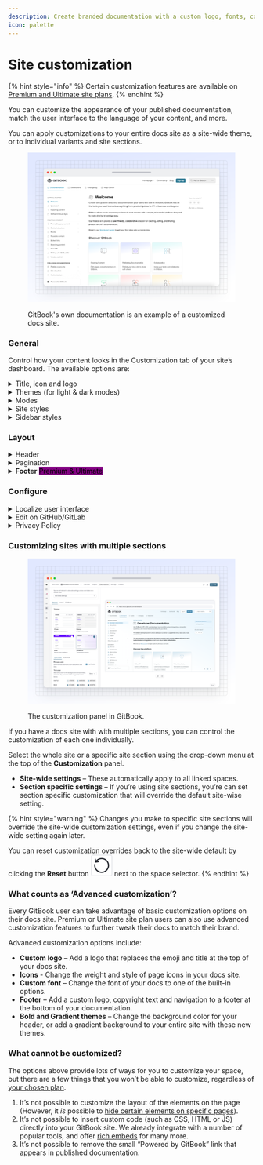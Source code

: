```yaml
---
description: Create branded documentation with a custom logo, fonts, colors, links and more
icon: palette
---
```


# Site customization

{% hint style="info" %}
Certain customization features are available on [Premium and Ultimate site plans](https://www.gitbook.com/pricing).
{% endhint %}

You can customize the appearance of your published documentation, match the user interface to the language of your content, and more.

You can apply customizations to your entire docs site as a site-wide theme, or to individual variants and site sections.

<figure><img src="../.gitbook/assets/10_01_25_customized_site.svg" alt=""><figcaption><p>GitBook's own documentation is an example of a customized docs site.</p></figcaption></figure>

### General

Control how your content looks in the Customization tab of your site’s dashboard. The available options are:

<details>

<summary>Title, icon and logo</summary>

**Title**\
You can set any title you choose for your space. Note: this setting will only affect the title that displays _in the published documentation_. If you want to edit the title in the GitBook app, close the customize menu and edit it at the top of the space.

**Icon**\
You can set an emoji, or upload an icon of your own. The icon you set in the **Customization** menu will be used as the favicon for your docs site.

{% hint style="info" %}
**Note**: this setting will only affect the icon that displays _in the published documentation_. If you want to edit the icon used within the GitBook app, you can do so when editing content in the space itself.
{% endhint %}

**Custom logo** <mark style="background-color:purple;">Premium & Ultimate</mark>\
You can replace _both_ the published space’s title and icon with a custom logo so that your documentation better reflects your own branding — and, you can upload two versions: one for light mode, and one for dark mode.

_What’s the difference between the icon and logo options?_\
The icon setting lets you upload a small, 132x132px image, which will appear _alongside_ your space title. The custom logo option lets you upload a larger image (we recommend at least 600px wide), which will completely replace any icon and title you’ve set.

</details>

<details>

<summary>Themes (for light &#x26; dark modes)</summary>

Themes let you customize the color scheme of your published content for both light and dark mode. There are four themes for you to choose from.

The colors of your site will be directly impacted by the **primary color** and **tint** that you choose. These two color selections will affect various parts of the interface, and can completely change the look and feel of your site. Scroll down to find out more about them.

The four themes available are:

#### **Clean**

A modern theme featuring translucency and minimally-styled elements. Your primary color (or tint) affects links and other highlighted interface elements

Clean is available for all sites, and is the default theme.

#### **Muted**

A sophisticated theme with decreased contrast between elements. The site background is more pronounced and blends in with the foreground, and some elements feature an inverted look — all based on your primary color (or tint).

Muted is available for all sites.

#### **Bold** <mark style="background-color:purple;">Premium & Ultimate</mark>

A high-impact theme with prominent colors and strong contrasts. Your primary color (or tint) will be used for the header of the site, and other highlighted elements like icons are colored along with it.

Bold is only available for Premium or Ultimate sites.

#### **Gradient** <mark style="background-color:purple;">Premium & Ultimate</mark>

A trendsetting theme featuring a gradient background and splashes of color. The gradient and highlighted elements will be colored by your primary color (or tint).

Gradient is only available for Premium or Ultimate sites.

***

#### **Primary color**

Your site’s primary color will affect the styling of highlighted interface items and navigational elements like links, the current page and page section, breadcrumbs, and primary header buttons.&#x20;

To make sure these elements are readable by all audiences, GitBook automatically adjusts the color on individual elements for readability if the contrast with the background is too low, or when a visitor’s system specifically requests a higher contrast level.

#### **Tint color**

Your site’s tint color will subtly change the color of all text and icons across your entire site — including text, header links, icon color, and UI elements like the **Ask or search** bar. The tint color will _not_ affect navigational elements like links and buttons, which always use the primary color.

In the **Tint color** section you’ll see some suggested colors based on your primary color selection, and you can select one with a click to preview it. You can also simply select your primary color as your tint, or a completely custom color using the color picker — the choice is yours.

#### Semantic colors

Semantic colors are applied to [hint blocks](../creating-content/blocks/hint.md) within your published content. You can change the background color of the blocks by selecting a color for each hint style.

The colors you select here will only be reflected in the docs site you’re currently customizing. Hint blocks in the GitBook editor will always remain in their assigned colors for consistency.

</details>

<details>

<summary>Modes</summary>

**Show mode toggle**\
Enable this if you would like visitors to your published content to be able to manually toggle between light and dark mode. Readers can find the toggle at the bottom of any published page, both on larger screens and mobile devices.

**Default mode**\
Choose whether visitors to your published content will see it in light or dark mode initially. If **Show mode toggle** is enabled, they’ll be able to switch to the other option if they prefer. If **Show mode toggle** is disabled, they’ll only be able to see your content in the mode you choose here.

_Note: if you just want to change the theme within the GitBook app, you can do that from your **Settings**_ <picture><source srcset="../.gitbook/assets/settings_icon_dark.svg" media="(prefers-color-scheme: dark)"><img src="../.gitbook/assets/settings_icon_light.svg" alt=""></picture> _menu, which can be found at the bottom of the_ [_sidebar_](../resources/gitbook-ui.md#sidebar)_._

</details>

<details>

<summary>Site styles</summary>

**Font family** <mark style="background-color:purple;">Premium & Ultimate</mark>\
You can choose a font family for your published content from a list of popular options. GitBook currently doesn’t support uploading or linking custom fonts.

**Icons** <mark style="background-color:purple;">Premium & Ultimate</mark>\
When using page icons, you can set the weight and style of the displayed icons here.

**Corner style**\
Choose either a rounded or straight corner style, to help align your published GitBook content with your own brand’s styling preferences.

**Link style**

Choose between two link design styles for your published content. Default highlights the entire link in your primary or tint color. Accent will simply add a colored underline to the link, with the text itself remaining the same color as the rest of your content.

</details>

<details>

<summary>Sidebar styles</summary>

**Background style**\
Choose the background style for the sidebar container. The color is created from the color set in **Theme**.

**List style**\
Choose the sidebar list and selected items style.

</details>

### Layout

<details>

<summary>Header</summary>

**Search bar**

Change the position and look of the search bar between prominent (centered in the header) and subtle (located in the upper right corner). Turning off the header entirely will place the search bar in the sidebar instead.

**Navigation**\
Add header links to your site. You could use header links to point to important parts of your documentation, or perhaps to link back to your main website.

You can choose what type of appearance you would like your link to have, and can choose between a normal link, primary button, and secondary button.

When enabled, simply add a title and a URL for each link. We support two levels of header navigation, meaning that you can have sub-links that appear in a dropdown menu.

</details>

<details>

<summary>Pagination</summary>

Control the display of the previous and next buttons that appear at the bottom of each page in your space. You can additionally set this feature for [specific pages](../creating-content/content-structure/page.md).

</details>

<details>

<summary><strong>Footer</strong> <mark style="background-color:purple;">Premium &#x26; Ultimate</mark></summary>

Enable or disable a footer section for your space.

**Logo**\
Add your logo or another image in the footer.

**Copyright text**\
Add copyright information to your footer.

**Navigation**\
Add links in your footer, in multiple sections. Similar to the header, you can add a title and URL for each link. Make sure to also include a section title for each section you create.

</details>

### Configure

<details>

<summary>Localize user interface</summary>

You can select from a list of languages to localize the user interface of your published content. This will apply translations to the **non-custom** areas of the interface.

This setting will _not_ auto-translate your actual content, but can help with matching the user interface to the language that you are writing in.

Is there a language we don’t yet offer that you would like to see included in this list? [Let us know](https://github.com/GitbookIO/gitbook/issues), or [contribute your own translation](https://www.gitbook.com/solutions/open-source)!

</details>

<details>

<summary>Edit on GitHub/GitLab</summary>

If your space is connected to a Git repository, you can optionally show a link for your users to contribute to your documentation from your linked repository.

</details>

<details>

<summary>Privacy Policy</summary>

You can link to your own privacy policy to help visitors understand how your GitBook content uses cookies, and how you protect their privacy. If you choose not to set one, your site will default to [GitBook’s own privacy policy](https://policies.gitbook.com/privacy-and-security/statement/cookies).

</details>

### Customizing sites with multiple sections

<figure><img src="../.gitbook/assets/19_02_2025_site_customization.svg" alt=""><figcaption><p>The customization panel in GitBook.</p></figcaption></figure>

If you have a docs site with with multiple sections, you can control the customization of each one individually.

Select the whole site or a specific site section using the drop-down menu at the top of the **Customization** panel.

* **Site-wide settings** – These automatically apply to all linked spaces.
* **Section specific settings** – If you’re using site sections, you’re can set section specific customization that will override the default site-wise setting.

{% hint style="warning" %}
Changes you make to specific site sections will override the site-wide customization settings, even if you change the site-wide setting again later.&#x20;

You can reset customization overrides back to the site-wide default by clicking the **Reset** button <picture><source srcset="../.gitbook/assets/reset_icon_dark.svg" media="(prefers-color-scheme: dark)"><img src="../.gitbook/assets/reset_icon_light.svg" alt=""></picture> next to the space selector.
{% endhint %}

### What counts as ‘Advanced customization’?

Every GitBook user can take advantage of basic customization options on their docs site. Premium or Ultimate site plan users can also use advanced customization features to further tweak their docs to match their brand.

Advanced customization options include:

* **Custom logo** – Add a logo that replaces the emoji and title at the top of your docs site.
* **Icons** - Change the weight and style of page icons in your docs site.
* **Custom font** – Change the font of your docs to one of the built-in options.
* **Footer** – Add a custom logo, copyright text and navigation to a footer at the bottom of your documentation.
* **Bold and Gradient themes** – Change the background color for your header, or add a gradient background to your entire site with these new themes.

### What cannot be customized?

The options above provide lots of ways for you to customize your space, but there are a few things that you won’t be able to customize, regardless of [your chosen plan](../account-management/plans/).

1. It’s not possible to customize the layout of the elements on the page (However, it _is_ possible to [hide certain elements on specific pages](../creating-content/content-structure/page.md)).
2. It’s not possible to insert custom code (such as CSS, HTML or JS) directly into your GitBook site. We already integrate with a number of popular tools, and offer [rich embeds](../creating-content/blocks/embed-a-url.md) for many more.
3. It’s not possible to remove the small “Powered by GitBook” link that appears in published documentation.
